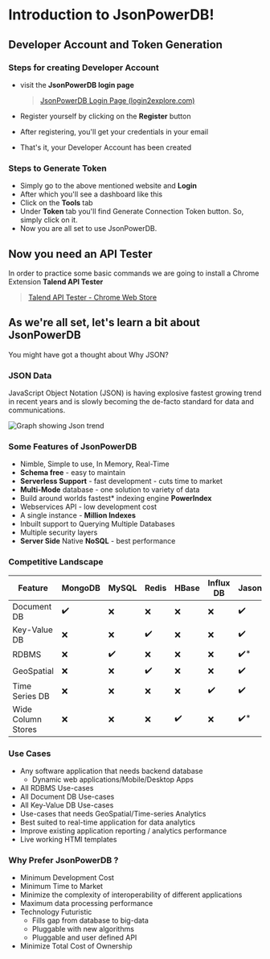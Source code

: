# Introduction to JsonPowerDB!

## Developer Account and Token Generation

### Steps for creating Developer Account
- visit the **JsonPowerDB login page**
	> [JsonPowerDB Login Page (login2explore.com)](http://api.login2explore.com:5577)

- Register  yourself by clicking on the **Register** button
- After registering, you'll get your credentials in your email
- That's it, your Developer Account has been created

### Steps to Generate Token
- Simply go to the above mentioned website and **Login**
- After which you'll see a dashboard like this
- Click on the **Tools** tab 
- Under **Token** tab you'll find Generate Connection Token button. So, simply click on it.
- Now you are all set to use JsonPowerDB.

## Now you need an API Tester

In order to practice some basic commands we are going to install a Chrome Extension **Talend API Tester**
> [Talend API Tester - Chrome Web Store](https://chrome.google.com/webstore/detail/talend-api-tester-free-ed/aejoelaoggembcahagimdiliamlcdmfm)

## As we're all set, let's learn a bit about JsonPowerDB
You might have got a thought about Why JSON?
### JSON Data
JavaScript Object Notation (JSON) is having explosive fastest growing trend in recent years and is slowly becoming the de-facto standard for data and communications.

![Graph showing Json trend](https://bs-uploads.toptal.io/blackfish-uploads/uploaded_file/file/27628/image-1563384480428-bfcd0ae9014dc18d2bd6da1e9ec4fed2.png)

### Some Features of JsonPowerDB
- Nimble, Simple to use, In Memory, Real-Time
- **Schema free** - easy to maintain
- **Serverless Support** - fast development - cuts time to market
- **Multi-Mode** database - one solution to variety of data
- Build around worlds fastest* indexing engine **PowerIndex**
- Webservices API - low development cost
- A single instance - **Million Indexes**
- Inbuilt support to Querying Multiple Databases
- Multiple security layers
- **Server Side** Native **NoSQL** - best performance

### Competitive Landscape
|Feature| MongoDB | MySQL | Redis | HBase | Influx DB | JasonPowerDB |
|--|--|--|--|--|--|--|
| Document DB | ✔️ | ❌ | ❌ | ❌ | ❌ | ✔️ |
| Key-Value DB | ❌ | ❌ | ✔️ | ❌ | ❌ | ✔️ |
| RDBMS | ❌ | ✔️ | ❌ | ❌ | ❌ | ✔️* |
| GeoSpatial | ❌ | ❌ | ✔️ | ❌ | ❌ | ✔️ |
| Time Series DB | ❌ | ❌ | ❌ | ❌ | ✔️ | ✔️ |
| Wide Column Stores | ❌ | ❌ | ❌ | ✔️ | ❌ | ✔️* |

### Use Cases
- Any software application that needs backend database
	- Dynamic web applications/Mobile/Desktop Apps
- All RDBMS Use-cases
- All Document DB Use-cases
- All Key-Value DB Use-cases
- Use-cases that needs GeoSpatial/Time-series Analytics
- Best suited to real-time application for data analytics
- Improve existing application reporting / analytics performance
- Live working HTMl templates

### Why Prefer JsonPowerDB ?
- Minimum Development Cost
- Minimum Time to Market
- Minimize the complexity of interoperability of different applications
- Maximum data processing performance
- Technology Futuristic
	- Fills gap from database to big-data
	- Pluggable with new algorithms
	- Pluggable and user defined API
- Minimize Total Cost of Ownership
